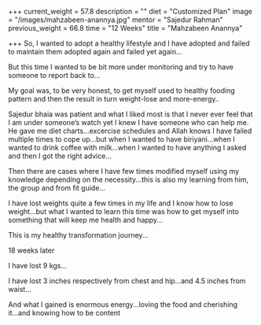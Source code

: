 +++
current_weight = 57.8
description = ""
diet = "Customized Plan"
image = "/images/mahzabeen-anannya.jpg"
mentor = "Sajedur Rahman"
previous_weight = 66.8
time = "12 Weeks"
title = "Mahzabeen Anannya"

+++
So, I wanted to adopt a healthy lifestyle and I have adopted and failed to maintain them adopted again and failed yet again...

But this time I wanted to be bit more under monitoring and try to have someone to report back to...

My goal was, to be very honest, to get myself used to healthy fooding pattern and then the result in turn weight-lose and more-energy..

Sajedur bhaia was patient and what I liked most is that I never ever feel that I am under someone’s watch yet I knew I have someone who can help me. He gave me diet charts...excercise schedules and Allah knows I have failed multiple times to cope up...but when I wanted to have biriyani...when I wanted to drink coffee with milk...when I wanted to have anything I asked and then I got the right advice...

Then there are cases where I have few times modified myself using my knowledge depending on the necessity...this is also my learning from him, the group and from fit guide...

I have lost weights quite a few times in my life and I know how to lose weight...but what I wanted to learn this time was how to get myself into something that will keep me health and happy...

This is my healthy transformation journey...

18 weeks later

I have lost 9 kgs...

I have lost 3 inches respectively from chest and hip...and 4.5 inches from waist...

And what I gained is enormous energy...loving the food and cherishing it...and knowing how to be content